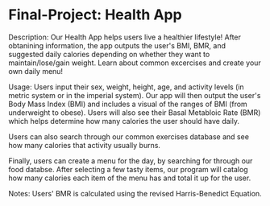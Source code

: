 # Final-Project: Health App
Description:
Our Health App helps users live a healthier lifestyle! After obtanining information, the app outputs the user's BMI, BMR, and suggested daily calories depending on whether they want to maintain/lose/gain weight. Learn about common excercises and create your own daily menu!

Usage:
Users input their sex, weight, height, age, and activity levels (in metric system or in the imperial system). Our app will then output the user's Body Mass Index (BMI) and includes a visual of the ranges of BMI (from underweight to obese). Users will also see their Basal Metabloic Rate (BMR) which helps determine how many calories the user should have daily.  

Users can also search through our common exercises database and see how many calories that activity usually burns. 

Finally, users can create a menu for the day, by searching for through our food databse. After selecting a few tasty items, our program will catalog how many calories each item of the menu has and total it up for the user. 

Notes:
Users' BMR is calculated using the revised Harris-Benedict Equation. 
